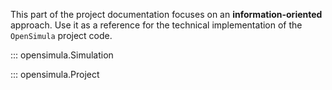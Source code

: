 This part of the project documentation focuses on
an **information-oriented** approach. Use it as a
reference for the technical implementation of the
`OpenSimula` project code.

::: opensimula.Simulation

::: opensimula.Project